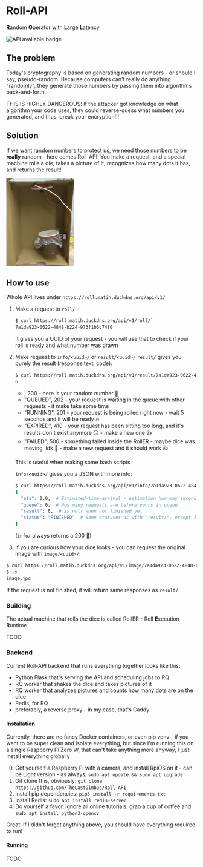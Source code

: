 # Roll-API

**R**andom
**O**perator with
**L**arge
**L**atency

![API available badge](https://img.shields.io/website?down_color=red&label=API&up_color=green&url=https%3A%2F%2Froll.matih.duckdns.org%2Fapi%2Fv1%2F)

## The problem

Today's cryptography is based on generating random numbers - or should I say, pseudo-random. Because computers can't
really do anything "randomly", they generate those numbers by passing them into algorithms back-and-forth.

THIS IS HIGHLY DANGEROUS! If the attacker got knowledge on what algorithm your code uses, they could reverse-guess what
numbers you generated, and thus, break your encryption!!!

## Solution

If we want random numbers to protect us, we need those numbers to be **really** random - here comes Roll-API!
You make a request, and a special machine rolls a die, takes a picture of it, recognizes how many dots it has, and
returns the result!

![Roller working](images/roller_working.gif)

## How to use

Whole API lives under `https://roll.matih.duckdns.org/api/v1/`

1. Make a request to `roll/` -
   ```bash
   $ curl https://roll.matih.duckdns.org/api/v1/roll/`
   7a1da923-0622-4848-b224-973f1b6c74f0
   ```
   It gives you a UUID of your request - you will use that to check if your roll is ready and what number was drawn
2. Make request to `info/<uuid>/` or `result/<uuid>/`
   `result/` gives you purely the result (response text, code):
   ```bash
   $ curl https://roll.matih.duckdns.org/api/v1/result/7a1da923-0622-4848-b224-973f1b6c74f0/
   6
   ```
    - <NUMBER>, 200 - here is your random number :tada:
    - "QUEUED", 202 - your request is waiting in the queue with other requests - it make take some time
    - "RUNNING", 201 - your request is being rolled right now - wait 5 seconds and it will be ready :fire:
    - "EXPIRED", 410 - your request has been sitting too long, and it's results don't exist anymore :confused: - make a
      new one :+1:
    - "FAILED", 500 - something failed inside the RollER - maybe dice was moving, idk :shrug: - make a new request and
      it should work :+1:

   This is useful when making some bash scripts

   `info/<uuid>/` gives you a JSON with more info:
   ```bash
   $ curl https://roll.matih.duckdns.org/api/v1/info/7a1da923-0622-4848-b224-973f1b6c74f0/
   {
     "eta": 0.0,  # Estimated-time-arrival - estimation how may seconds have left for your request to finish
     "queue": 0,  # How many requests are before yours in queue
     "result": 6,  # is null when not finished yet
     "status": "FINISHED"  # Same statuses as with "result/", except it's "FINISHED" instead of a number
   }
   ```
   (`info/` always returns a 200 :eyes:)
3. If you are curious how your dice looks - you can request the original image with `image/<uuid>/`:

  ```bash
  $ curl https://roll.matih.duckdns.org/api/v1/image/7a1da923-0622-4848-b224-973f1b6c74f0/ > image.jpg
  $ ls
  image.jpg
  ```

If the request is not finished, it will return same responses as `result/`

### Building

The actual machine that rolls the dice is called RollER - Roll **E**xecution **R**untime

TODO

### Backend

Current Roll-API backend that runs everything together looks like this:

- Python Flask that's serving the API and scheduling jobs to RQ
- RQ worker that shakes the dice and takes pictures of it
- RQ worker that analyzes pictures and counts how many dots are on the dice
- Redis, for RQ
- preferably, a reverse proxy - in my case, that's Caddy

#### Installation

Currently, there are no fancy Docker containers, or even pip venv - if you want to be super clean and isolate
everything, but since I'm running this on a single Raspberry Pi Zero W, that can't take anything more anyway, I just
install everything globally

0. Get yourself a Raspberry Pi with a camera, and install RpiOS on it - can be Light version - as
   always, `sudo apt update && sudo apt upgrade`
1. Git clone this, obviously: `git clone https://github.com/TheLastGimbus/Roll-API`
2. Install pip dependencies: `pip3 install -r requirements.txt`
3. Install Redis: `sudo apt install redis-server`
4. Do yourself a favor, ignore all online tutorials, grab a cup of coffee and `sudo apt install python3-opencv`

Great! If I didn't forget anything above, you should have everything required to run!

#### Running

TODO
